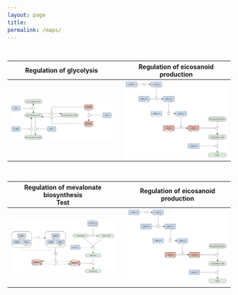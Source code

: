 ```yaml
---
layout: page
title: 
permalink: /maps/
---
```


<br />

Regulation of glycolysis<br /> |   | Regulation of eicosanoid production<br /> 
---|---|---
![](/images/figure01v03.png) |   | ![](/images/figure02v03.png)

<br />

Regulation of mevalonate biosynthesis<br />Test |   | Regulation of eicosanoid production<br /> 
---|---|---
![](/images/figure03v03.png) |   | ![](/images/figure02v03.png)


